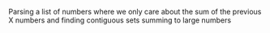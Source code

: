 Parsing a list of numbers where we only care about the sum of the previous X numbers
and finding contiguous sets summing to large numbers
